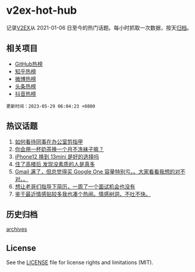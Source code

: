 # v2ex-hot-hub

 记录[V2EX](https://www.v2ex.com/)从 2021-01-06 日至今的热门话题。每小时抓取一次数据，按天[归档](archives)。
 
 ## 相关项目

- [GitHub热榜](https://github.com/snaildev/github-hot-hub)
- [知乎热榜](https://github.com/snaildev/zhihu-hot-hub)
- [微博热榜](https://github.com/snaildev/weibo-hot-hub)
- [头条热榜](https://github.com/snaildev/toutiao-hot-hub)
- [抖音热榜](https://github.com/snaildev/douyin-hot-hub)


 `更新时间：2023-05-29 06:04:23 +0800`

## 热议话题

1. [如何看待同事在办公室剪指甲](https://www.v2ex.com/t/943544)
1. [你会用一杯奶茶换一个月不洗袜子嘛？](https://www.v2ex.com/t/943640)
1. [iPhone12 换到 13mini 是好的选择吗](https://www.v2ex.com/t/943558)
1. [住了高楼后 发现没素质的人是真多](https://www.v2ex.com/t/943633)
1. [Gmail 满了，但总觉得买 Google One 容量特别亏。。大家看看我想的对不对。。](https://www.v2ex.com/t/943560)
1. [想让老哥们指导下简历，一周了一个面试机会也没有](https://www.v2ex.com/t/943574)
1. [鉴于最近情感贴较多我也凑个热闹。情感树洞，不吐不快。](https://www.v2ex.com/t/943631)

## 历史归档

[archives](archives)

## License

See the [LICENSE](LICENSE) file for license rights and limitations (MIT).
